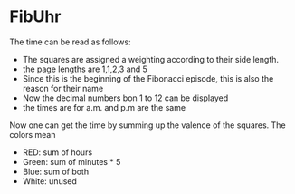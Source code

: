 # FibUhr

The time can be read as follows:
* The squares are assigned a weighting according to their side length.
* the page lengths are 1,1,2,3 and 5
* Since this is the beginning of the Fibonacci episode, this is also the reason for their name
* Now the decimal numbers bon 1 to 12 can be displayed
* the times are for a.m. and p.m are the same

Now one can get the time by summing up the valence of the squares. The colors mean

* RED: sum of hours
* Green: sum of minutes * 5
* Blue: sum of both
* White: unused
